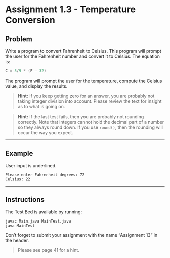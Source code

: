 # Assignment 1.3 - Temperature Conversion

## Problem
Write a program to convert Fahrenheit to Celsius. This program will prompt the user for the Fahrenheit number and convert it to Celsius. The equation is:
```java
C = 5/9 * (F – 32)
```
The program will prompt the user for the temperature, compute the Celsius value, and display the results.

> **Hint:** If you keep getting zero for an answer, you are probably not taking integer division into account. Please review the text for insight as to what is going on.

> **Hint:** If the last test fails, then you are probably not rounding correctly. Note that integers cannot hold the decimal part of a number so they always round down. If you use `round()`, then the rounding will occur the way you expect.

---

## Example
User input is underlined.

```
Please enter Fahrenheit degrees: 72
Celsius: 22
```

---

## Instructions
The Test Bed is available by running:
```
javac Main.java MainTest.java
java MainTest
```
Don’t forget to submit your assignment with the name “Assignment 13” in the header.

> Please see page 41 for a hint.